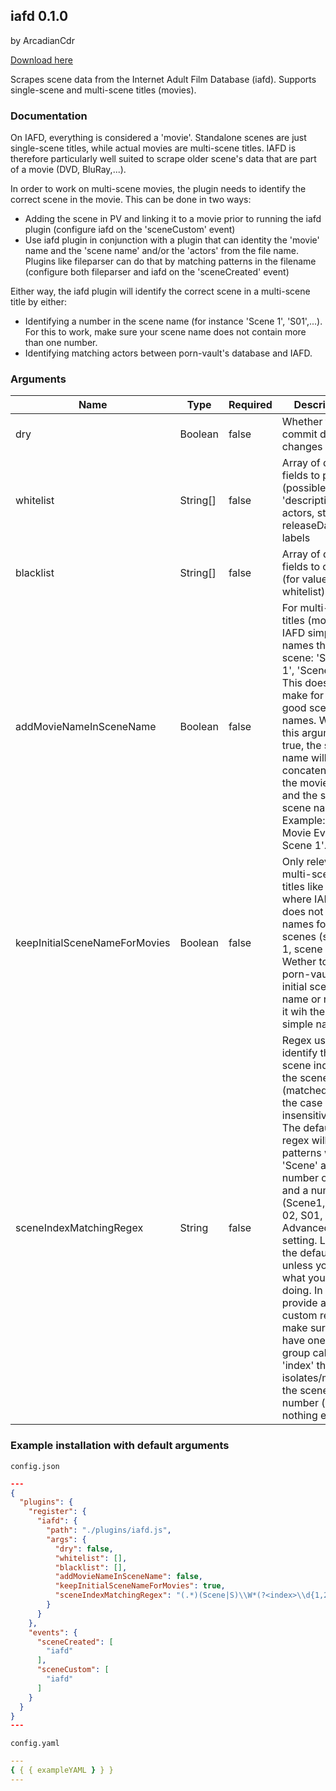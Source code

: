 ## iafd 0.1.0

by ArcadianCdr

[Download here](https://raw.githubusercontent.com/porn-vault/plugins/master/dist/iafd.js)

Scrapes scene data from the Internet Adult Film Database (iafd). Supports single-scene and multi-scene titles (movies).

### Documentation

On IAFD, everything is considered a 'movie'. Standalone scenes are just single-scene titles, while actual movies are multi-scene titles. IAFD is therefore particularly well suited to scrape older scene's data that are part of a movie (DVD, BluRay,...).

In order to work on multi-scene movies, the plugin needs to identify the correct scene in the movie. This can be done in two ways:
- Adding the scene in PV and linking it to a movie prior to running the iafd plugin (configure iafd on the 'sceneCustom' event)
- Use iafd plugin in conjunction with a plugin that can identity the 'movie' name and the 'scene name' and/or the 'actors' from the file name. Plugins like fileparser can do that by matching patterns in the filename (configure both fileparser and iafd on the 'sceneCreated' event)

Either way, the iafd plugin will identify the correct scene in a multi-scene title by either:
- Identifying a number in the scene name (for instance 'Scene 1', 'S01',...). For this to work, make sure your scene name does not contain more than one number.
- Identifying matching actors between porn-vault's database and IAFD.

### Arguments

| Name                          | Type     | Required | Description                                                                                                                                                                                                                                                                                                                                                                                                                                       |
| ----------------------------- | -------- | -------- | ------------------------------------------------------------------------------------------------------------------------------------------------------------------------------------------------------------------------------------------------------------------------------------------------------------------------------------------------------------------------------------------------------------------------------------------------- |
| dry                           | Boolean  | false    | Whether to commit data changes                                                                                                                                                                                                                                                                                                                                                                                                                    |
| whitelist                     | String[] | false    | Array of data fields to pick (possible values: 'description, actors, studio, releaseDate, labels                                                                                                                                                                                                                                                                                                                                                  |
| blacklist                     | String[] | false    | Array of data fields to omit (for values see whitelist)                                                                                                                                                                                                                                                                                                                                                                                           |
| addMovieNameInSceneName       | Boolean  | false    | For multi-scene titles (movies), IAFD simply names the scene: 'Scene 1', 'Scene 2',... This does not make for very good scene names. When this argument is true, the scene name will be a concatenation of the movie name and the short scene name. Example: 'Best Movie Ever - Scene 1'.                                                                                                                                                         |
| keepInitialSceneNameForMovies | Boolean  | false    | Only relevant for multi-scene titles like movie, where IAFD does not have names for every scenes (scene 1, scene 2,...). Wether to keep porn-vault's initial scene name or replace it wih the IAFD simple names.                                                                                                                                                                                                                                  |
| sceneIndexMatchingRegex       | String   | false    | Regex used to identify the scene index in the scene name (matched with the case insensitive flag). The default regex will match patterns with 'Scene' and a number or 'S' and a number (Scene1, Scene 02, S01, s1,...). Advanced setting. Leave the default unless you know what you are doing. In you provide a custom regex, make sure you have one regex group called 'index' that isolates/matches the scene index number (and nothing else). |

### Example installation with default arguments

`config.json`

```json
---
{
  "plugins": {
    "register": {
      "iafd": {
        "path": "./plugins/iafd.js",
        "args": {
          "dry": false,
          "whitelist": [],
          "blacklist": [],
          "addMovieNameInSceneName": false,
          "keepInitialSceneNameForMovies": true,
          "sceneIndexMatchingRegex": "(.*)(Scene|S)\\W*(?<index>\\d{1,2})(.*)"
        }
      }
    },
    "events": {
      "sceneCreated": [
        "iafd"
      ],
      "sceneCustom": [
        "iafd"
      ]
    }
  }
}
---
```

`config.yaml`

```yaml
---
{ { { exampleYAML } } }
---

```
